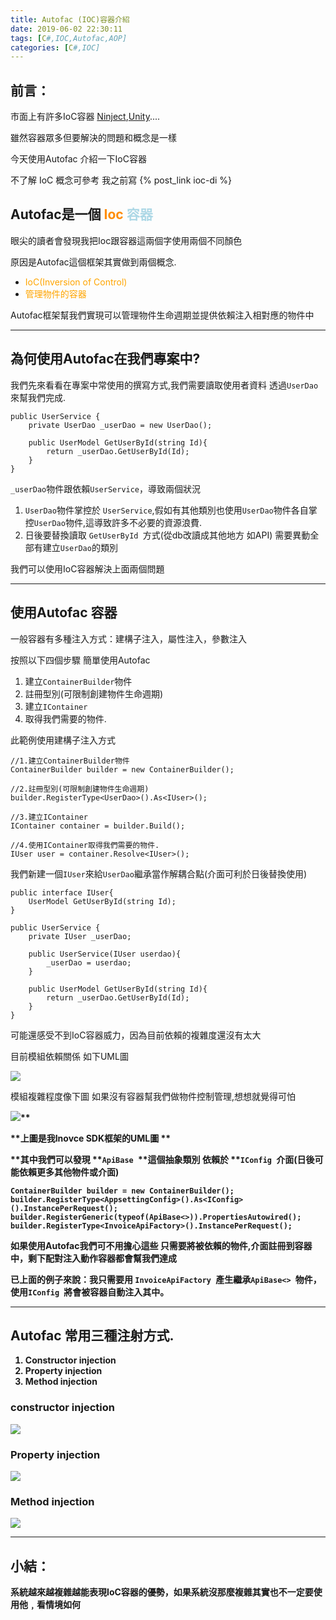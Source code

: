 ```yaml
---
title: Autofac (IOC)容器介紹
date: 2019-06-02 22:30:11
tags: [C#,IOC,Autofac,AOP]
categories: [C#,IOC]
---
```


## 前言：

市面上有許多IoC容器 [Ninject](http://ninject.org/),[Unity](https://github.com/unitycontainer/unity)....

雖然容器眾多但要解決的問題和概念是一樣

今天使用Autofac 介紹一下IoC容器

不了解 IoC 概念可參考 我之前寫 {% post_link ioc-di %}

## Autofac是一個 <span style="color:#FF8C00;">Ioc</span> <span style="color:#ADD8E6;">容器</span>

眼尖的讀者會發現我把Ioc跟容器這兩個字使用兩個不同顏色

原因是Autofac這個框架其實做到兩個概念.

*   <span style="color:#FFA500;">IoC(Inversion of Control)</span>
*   <span style="color:#FFA500;">管理物件的容器</span>

<div class="note note--important">Autofac框架幫我們實現可以管理物件生命週期並提供依賴注入相對應的物件中</div>

-----

## 為何使用Autofac在我們專案中?

我們先來看看在專案中常使用的撰寫方式,我們需要讀取使用者資料 透過`UserDao`來幫我們完成.

    public UserService {
        private UserDao _userDao = new UserDao();

        public UserModel GetUserById(string Id){
            return _userDao.GetUserById(Id);
        }
    }

`_userDao`物件跟依賴`UserService`，導致兩個狀況

1.  `UserDao`物件掌控於 `UserService`,假如有其他類別也使用`UserDao`物件各自掌控`UserDao`物件,這導致許多不必要的資源浪費.
2.  日後要替換讀取 `GetUserById `方式(從db改讀成其他地方 如API) 需要異動全部有建立`UserDao`的類別

我們可以使用IoC容器解決上面兩個問題

-----

## 使用Autofac 容器

一般容器有多種注入方式：建構子注入，屬性注入，參數注入

按照以下四個步驟 簡單使用Autofac

1.  建立`ContainerBuilder`物件
2.  註冊型別(可限制創建物件生命週期)
3.  建立`IContainer`
4.  取得我們需要的物件.

此範例使用建構子注入方式

    //1.建立ContainerBuilder物件
    ContainerBuilder builder = new ContainerBuilder();

    //2.註冊型別(可限制創建物件生命週期)
    builder.RegisterType<UserDao>().As<IUser>();

    //3.建立IContainer
    IContainer container = builder.Build();

    //4.使用IContainer取得我們需要的物件.
    IUser user = container.Resolve<IUser>();

我們新建一個`IUser`來給`UserDao`繼承當作解耦合點(介面可利於日後替換使用)

    public interface IUser{
        UserModel GetUserById(string Id);
    }

    public UserService {
        private IUser _userDao;

        public UserService(IUser userdao){
            _userDao = userdao;
        }

        public UserModel GetUserById(string Id){
            return _userDao.GetUserById(Id);
        }
    }

可能還感受不到IoC容器威力，因為目前依賴的複雜度還沒有太大

目前模組依賴關係 如下UML圖

![](https://dotblogsfile.blob.core.windows.net/user/九桃/c59c2248-a535-431f-b1ca-a17372438940/1555298305_13744.png)

模組複雜程度像下圖 如果沒有容器幫我們做物件控制管理,想想就覺得可怕

<b id="docs-internal-guid-0b402e0a-7fff-daaa-ae1a-0fd681ce4177">![](https://lh3.googleusercontent.com/v8WHBoDPfaypFKDoEKPrnTgwQ6QRqnXvgz9QQamrSrzsC8BUOr5_WLXiIRH2YO4mRac8EG_BhyRhDoH41iiSX-Yn0I8oID7spXRXYnTCjh93Vh6CwbfUQt8Es_LRUzqcMdUL-o87_8E)**

**上圖是我Inovce SDK框架的UML圖 **

**其中我們可以發現 **`ApiBase `**這個抽象類別 依賴於 **`IConfig `**介面(日後可能依賴更多其他物件或介面)**

    ContainerBuilder builder = new ContainerBuilder();
    builder.RegisterType<AppsettingConfig>().As<IConfig>().InstancePerRequest();
    builder.RegisterGeneric(typeof(ApiBase<>)).PropertiesAutowired();
    builder.RegisterType<InvoiceApiFactory>().InstancePerRequest();
    

如果使用Autofac我們可不用擔心這些 只需要將被依賴的物件,介面註冊到容器中，剩下配對注入動作容器都會幫我們達成

已上面的例子來說：我只需要用 `InvoiceApiFactory `產生繼承`ApiBase<> `物件，使用`IConfig `將會被容器自動注入其中。

-----

## Autofac 常用三種注射方式.

1.  Constructor injection
2.  Property injection
3.  Method injection

### constructor injection

![](https://dotblogsfile.blob.core.windows.net/user/九桃/c59c2248-a535-431f-b1ca-a17372438940/1555387105_48127.png)

### Property injection

![](https://dotblogsfile.blob.core.windows.net/user/九桃/c59c2248-a535-431f-b1ca-a17372438940/1555387131_13945.png)

### Method injection

![](https://dotblogsfile.blob.core.windows.net/user/九桃/c59c2248-a535-431f-b1ca-a17372438940/1555387134_01082.png)

-----

## 小結：

系統越來越複雜越能表現IoC容器的優勢，如果系統沒那麼複雜其實也不一定要使用他﹐看情境如何

